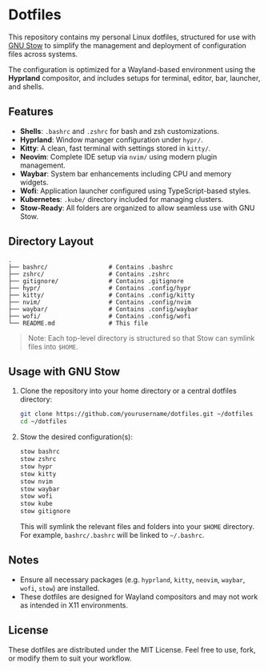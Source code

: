 # Dotfiles

This repository contains my personal Linux dotfiles, structured for use with [GNU Stow](https://www.gnu.org/software/stow/) to simplify the management and deployment of configuration files across systems.

The configuration is optimized for a Wayland-based environment using the **Hyprland** compositor, and includes setups for terminal, editor, bar, launcher, and shells.

## Features

- **Shells**: `.bashrc` and `.zshrc` for bash and zsh customizations.
- **Hyprland**: Window manager configuration under `hypr/`.
- **Kitty**: A clean, fast terminal with settings stored in `kitty/`.
- **Neovim**: Complete IDE setup via `nvim/` using modern plugin management.
- **Waybar**: System bar enhancements including CPU and memory widgets.
- **Wofi**: Application launcher configured using TypeScript-based styles.
- **Kubernetes**: `.kube/` directory included for managing clusters.
- **Stow-Ready**: All folders are organized to allow seamless use with GNU Stow.

## Directory Layout

```
.
├── bashrc/                 # Contains .bashrc
├── zshrc/                  # Contains .zshrc
├── gitignore/              # Contains .gitignore
├── hypr/                   # Contains .config/hypr
├── kitty/                  # Contains .config/kitty
├── nvim/                   # Contains .config/nvim
├── waybar/                 # Contains .config/waybar
├── wofi/                   # Contains .config/wofi
└── README.md               # This file
```

> Note: Each top-level directory is structured so that Stow can symlink files into `$HOME`.

## Usage with GNU Stow

1. Clone the repository into your home directory or a central dotfiles directory:

   ```bash
   git clone https://github.com/yourusername/dotfiles.git ~/dotfiles
   cd ~/dotfiles
   ```

2. Stow the desired configuration(s):

   ```bash
   stow bashrc
   stow zshrc
   stow hypr
   stow kitty
   stow nvim
   stow waybar
   stow wofi
   stow kube
   stow gitignore
   ```

   This will symlink the relevant files and folders into your `$HOME` directory. For example, `bashrc/.bashrc` will be linked to `~/.bashrc`.

## Notes

- Ensure all necessary packages (e.g. `hyprland`, `kitty`, `neovim`, `waybar`, `wofi`, `stow`) are installed.
- These dotfiles are designed for Wayland compositors and may not work as intended in X11 environments.

## License

These dotfiles are distributed under the MIT License. Feel free to use, fork, or modify them to suit your workflow.
